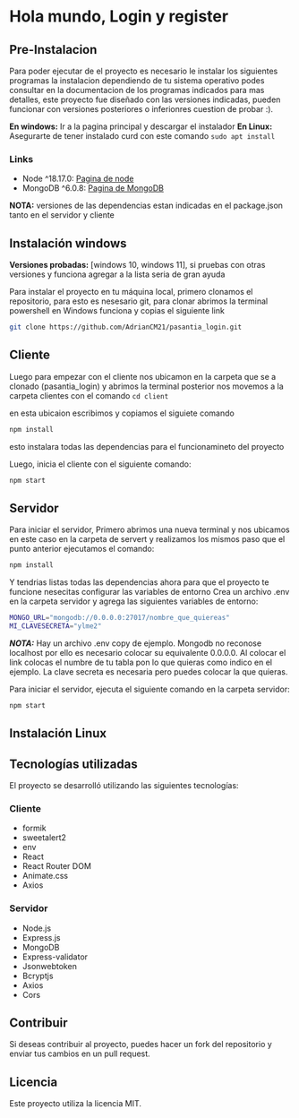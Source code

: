 # Hola mundo, Login y register

## Pre-Instalacion
Para poder ejecutar de el proyecto es necesario le instalar los siguientes programas la instalacion dependiendo de tu sistema operativo podes consultar en la documentacion de los programas indicados para mas detalles, este proyecto fue diseñado con las versiones indicadas, pueden funcionar con versiones posteriores o inferionres cuestion de probar :).

**En windows:** Ir a la pagina principal y descargar el instalador 
**En Linux:** Asegurarte de tener instalado curd con este comando 
```sudo apt install```

### Links
- Node ^18.17.0: [Pagina de node](https://nodejs.org/es/download)
- MongoDB ^6.0.8: [Pagina de MongoDB](https://www.mongodb.com/try/download/community)

**NOTA:** versiones de las dependencias estan indicadas en el package.json tanto en el servidor y cliente

## Instalación windows
**Versiones probadas:** [windows 10, windows 11], si pruebas con otras versiones y funciona agregar a la lista seria de gran ayuda

Para instalar el proyecto en tu máquina local, primero clonamos el repositorio, para esto es nesesario git,
para clonar abrimos la terminal powershell en Windows funciona y copias el siguiente link
```bash
git clone https://github.com/AdrianCM21/pasantia_login.git
```

## Cliente

Luego para empezar con el cliente nos ubicamon en la carpeta que se a clonado (pasantia_login) y abrimos la terminal posterior nos movemos a la carpeta clientes con el comando ```cd client```

en esta ubicaion escribimos y copiamos el siguiete comando
```bash
npm install
```
esto instalara todas las dependencias para el funcionamineto del proyecto 

Luego, inicia el cliente con el siguiente comando:
```bash
npm start
```
## Servidor

Para iniciar el servidor, Primero abrimos una nueva terminal y nos ubicamos en este caso en la carpeta de servert y realizamos los mismos paso que el punto anterior ejecutamos el comando:
```bash
npm install
```
Y tendrias listas todas las dependencias ahora para que el proyecto te funcione nesecitas configurar las variables de entorno
Crea un archivo .env en la carpeta servidor y agrega las siguientes variables de entorno:
```bash
MONGO_URL="mongodb://0.0.0.0:27017/nombre_que_quiereas"
MI_CLAVESECRETA="ylme2"
```
***NOTA:*** Hay un archivo .env copy de ejemplo. Mongodb no reconose localhost por ello es necesario colocar su equivalente 0.0.0.0. Al colocar el link colocas el numbre de tu tabla pon lo que quieras como indico en el ejemplo. La clave secreta es necesaria pero puedes colocar la que quieras.

Para iniciar el servidor, ejecuta el siguiente comando en la carpeta servidor:
```bash
npm start
```

## Instalación Linux


## Tecnologías utilizadas

El proyecto se desarrolló utilizando las siguientes tecnologías:

### Cliente
- formik
- sweetalert2
- env
- React
- React Router DOM
- Animate.css
- Axios

### Servidor

- Node.js
- Express.js
- MongoDB
- Express-validator
- Jsonwebtoken
- Bcryptjs
- Axios
- Cors

## Contribuir

Si deseas contribuir al proyecto, puedes hacer un fork del repositorio y enviar tus cambios en un pull request.

## Licencia

Este proyecto utiliza la licencia MIT.
